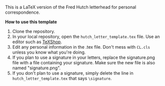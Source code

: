 This is a LaTeX version of the Fred Hutch letterhead for personal correspondence.

**How to use this template**

1. Clone the repository.
1. In your local repository, open the `hutch_letter_template.tex` file. Use an editor such as [TeXShop](https://sourceforge.net/projects/texshop.mirror/).
1. Edit any personal information in the .tex file. Don't mess with `CL.cls` unless you know what you're doing.
1. If you plan to use a signature in your letters, replace the signature.png file with a file containing your signature. Make sure the new file is also named "signature.png".
1. If you don't plan to use a signature, simply delete the line in `hutch_letter_template.tex` that says `\signature`.
